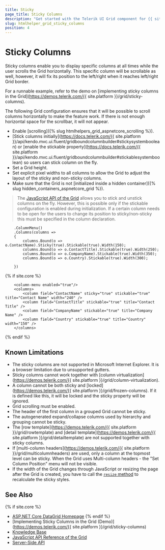 ```yaml
---
title: Sticky
page_title: Sticky Columns
description: "Get started with the Telerik UI Grid component for {{ site.framework }} (Demo) supporting sticky columns that are scrollable, yet, visible at all times while the user scrolls the Grid horizontally."
slug: htmlhelper_grid_sticky_columns
position: 4
---
```


# Sticky Columns

Sticky columns enable you to display specific columns at all times while the user scrolls the Grid horizontally. This specific column will be scrollable as well, however, it will fix its position to the left/right when it reaches left/right Grid border.

For a runnable example, refer to the demo on [implementing sticky columns in the Grid](https://demos.telerik.com/{{ site.platform }}/grid/sticky-columns).

The following Grid configuration ensures that it will be possible to scroll columns horizontally to make the feature work. If there is not enough horizontal space for the scrollbar, it will not appear.
* Enable [scrolling]({% slug htmlhelpers_grid_aspnetcore_scrolling %}).
* [Stick columns initially](https://docs.telerik.com/{{ site.platform }}/api/kendo.mvc.ui.fluent/gridboundcolumnbuilder#stickysystemboolean) or [enable the stickable property](https://docs.telerik.com/{{ site.platform }}/api/kendo.mvc.ui.fluent/gridboundcolumnbuilder#stickablesystemboolean) so users can stick column on the fly.
* Set a Grid height.
* Set explicit pixel widths to all columns to allow the Grid to adjust the layout of the sticky and non-sticky columns.
* Make sure that the Grid is not [initialized inside a hidden container]({% slug hidden_containers_aspnetcore_grid %}).

> The [JavaScript API of the Grid](https://docs.telerik.com/kendo-ui/api/javascript/ui/grid#methods) allows you to stick and unstick columns on the fly. However, this is possible only if the stickable configuration is enabled during initialization. If a certain column needs to be open for the users to change its position to sticky/non-sticky this must be specified in the column declaration.

```HtmlHelper
    .ColumnMenu()
    .Columns(columns =>
    {
        columns.Bound(o => o.ContactName).Sticky(true).Stickable(true).Width(150);
        columns.Bound(o => o.ContactTitle).Stickable(true).Width(250);
        columns.Bound(o => o.CompanyName).Stickable(true).Width(350);
        columns.Bound(o => o.Country).Stickable(true).Width(300);

    })
```
{% if site.core %}
```TagHelper
    <column-menu enabled="true"/>
    <columns>
        <column field="ContactName" sticky="true" stickable="true" title="Contact Name" width="240" />
        <column field="ContactTitle" stickable="true" title="Contact Title" />
        <column field="CompanyName" stickable="true" title="Company Name" />
        <column field="Country" stickable="true" title="Country" width="150" />
    </columns>
````
{% endif %}

## Known Limitations

* The sticky columns are not supported in Microsoft Internet Explorer. It is a browser limitation due to unsupported gutters.
* Sticky columns cannot work together with [column virtualization](https://demos.telerik.com/{{ site.platform }}/grid/column-virtualization).
* A column cannot be both sticky and [locked](https://demos.telerik.com/{{ site.platform }}/grid/frozen-columns). If it is defined like this, it will be locked and the sticky property will be ignored.
* Grid scrolling must be enabled.
* The header of the first column in a grouped Grid cannot be sticky.
* The autogenerated expand/collapse columns used by hierarchy and grouping cannot be sticky.
* The [row template](https://demos.telerik.com/{{ site.platform }}/grid/rowtemplate) and [detail template](https://demos.telerik.com/{{ site.platform }}/grid/detailtemplate) are not supported together with sticky columns.
* If [multi-column headers](https://demos.telerik.com/{{ site.platform }}/grid/multicolumnheaders) are used, only a column at the topmost level can be sticky. When the Grid uses Multi-column headers - the "Set Column Position" menu will not be visible.
* If the width of the Grid changes through JavaScript or resizing the page after the Grid is created, you have to call the [`resize` method](https://docs.telerik.com/kendo-ui/api/javascript/kendo/methods/resize) to recalculate the sticky styles.

## See Also

{% if site.core %}
* [ASP.NET Core DataGrid Homepage](https://www.telerik.com/aspnet-core-ui/grid)
{% endif %}
* [Implementing Sticky Columns in the Grid (Demo)](https://demos.telerik.com/{{ site.platform }}/grid/sticky-columns)
* [Knowledge Base](/knowledge-base)
* [JavaScript API Reference of the Grid](/api/javascript/ui/grid)
* [Server-Side API](/api/grid)
